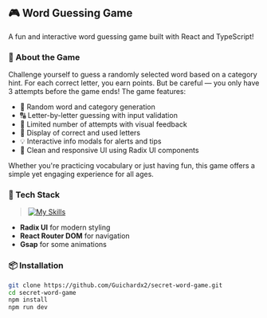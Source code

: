 ## 🎮 Word Guessing Game

A fun and interactive word guessing game built with React and TypeScript!

### 🧠 About the Game

Challenge yourself to guess a randomly selected word based on a category hint. For each correct letter, you earn points. But be careful — you only have 3 attempts before the game ends! The game features:

- 🎯 Random word and category generation  
- 🔠 Letter-by-letter guessing with input validation  
- 🚫 Limited number of attempts with visual feedback  
- 🧩 Display of correct and used letters  
- 💡 Interactive info modals for alerts and tips  
- 🎨 Clean and responsive UI using Radix UI components

Whether you're practicing vocabulary or just having fun, this game offers a simple yet engaging experience for all ages.

### 🚀 Tech Stack
> [![My Skills](https://skillicons.dev/icons?i=ts,css,vite)](https://skillicons.dev)

- **Radix UI** for modern styling  
- **React Router DOM** for navigation
- **Gsap** for some animations

### 📦 Installation

```bash
git clone https://github.com/Guichardx2/secret-word-game.git
cd secret-word-game
npm install
npm run dev
